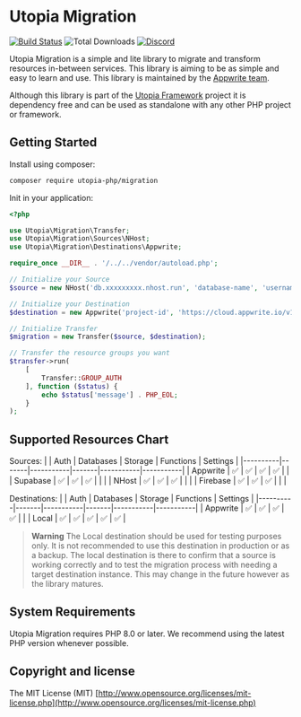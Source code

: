 # Utopia Migration

[![Build Status](https://travis-ci.com/utopia-php/migration.svg?branch=main)](https://travis-ci.com/utopia-php/migration)
![Total Downloads](https://img.shields.io/packagist/dt/utopia-php/migration.svg)
[![Discord](https://img.shields.io/discord/564160730845151244?label=discord)](https://appwrite.io/discord)

Utopia Migration is a simple and lite library to migrate and transform resources in-between services. This library is aiming to be as simple and easy to learn and use. This library is maintained by the [Appwrite team](https://appwrite.io).

Although this library is part of the [Utopia Framework](https://github.com/utopia-php/framework) project it is dependency free and can be used as standalone with any other PHP project or framework.

## Getting Started

Install using composer:
```bash
composer require utopia-php/migration
```

Init in your application:
```php
<?php

use Utopia\Migration\Transfer;
use Utopia\Migration\Sources\NHost;
use Utopia\Migration\Destinations\Appwrite;

require_once __DIR__ . '/../../vendor/autoload.php';

// Initialize your Source
$source = new NHost('db.xxxxxxxxx.nhost.run', 'database-name', 'username', 'password');

// Initialize your Destination
$destination = new Appwrite('project-id', 'https://cloud.appwrite.io/v1', 'api-key');

// Initialize Transfer
$migration = new Transfer($source, $destination);

// Transfer the resource groups you want
$transfer->run(
    [
        Transfer::GROUP_AUTH
    ], function ($status) {
        echo $status['message'] . PHP_EOL;
    }
);
```

## Supported Resources Chart

Sources:
|          | Auth | Databases | Storage | Functions | Settings |
|----------|-------|-----------|-------|-----------|-----------|
| Appwrite |   ✅   |     ✅     |     ✅     |   ✅   |          |
| Supabase |   ✅   |     ✅     |     ✅     |       |           |
| NHost    |   ✅   |     ✅     |     ✅     |       |           |
| Firebase |   ✅   |     ✅     |     ✅     |       |           |

Destinations:
|          | Auth | Databases | Storage | Functions | Settings |
|----------|-------|-----------|-------|-----------|-----------|
| Appwrite |   ✅   |     ✅     |   ✅   |     ✅     |          |
| Local    |   ✅   |     ✅     |   ✅   |     ✅     |     ✅     |

> **Warning**
> The Local destination should be used for testing purposes only. It is not recommended to use this destination in production or as a backup. The local destination is there to confirm that a source is working correctly and to test the migration process with needing a target destination instance. This may change in the future however as the library matures.



## System Requirements

Utopia Migration requires PHP 8.0 or later. We recommend using the latest PHP version whenever possible.

## Copyright and license

The MIT License (MIT) [http://www.opensource.org/licenses/mit-license.php](http://www.opensource.org/licenses/mit-license.php)
